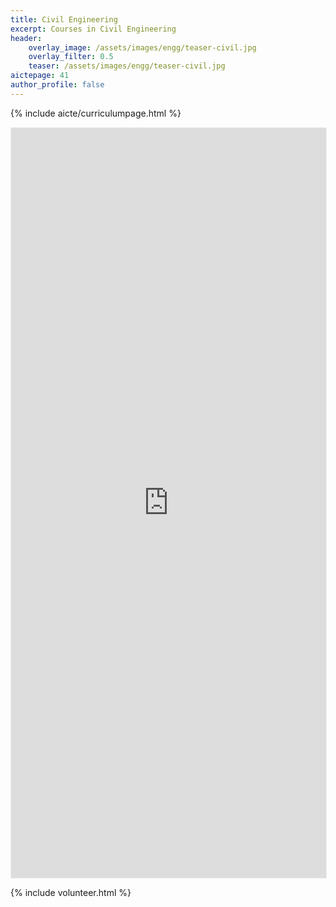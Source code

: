 ```yaml
---
title: Civil Engineering
excerpt: Courses in Civil Engineering
header:
    overlay_image: /assets/images/engg/teaser-civil.jpg
    overlay_filter: 0.5
    teaser: /assets/images/engg/teaser-civil.jpg
aictepage: 41
author_profile: false
---
```

{% include aicte/curriculumpage.html %}

<iframe class="airtable-embed" src="https://airtable.com/embed/shrLnAg9z4RHkhnJx?backgroundColor=teal" frameborder="0" onmousewheel="" width="100%" height="1200" style="background: transparent; border: 0.5px solid #eee;"></iframe>

{% include volunteer.html %}